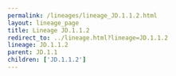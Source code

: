 ```yaml
---
permalink: /lineages/lineage_JD.1.1.2.html
layout: lineage_page
title: Lineage JD.1.1.2
redirect_to: ../lineage.html?lineage=JD.1.1.2
lineage: JD.1.1.2
parent: JD.1.1
children: ['JD.1.1.2']
---
```


